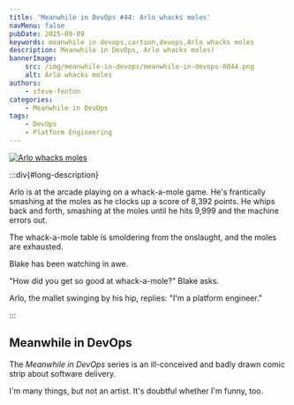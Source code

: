 ```yaml
---
title: 'Meanwhile in DevOps #44: Arlo whacks moles'
navMenu: false
pubDate: 2025-09-09
keywords: meanwhile in devops,cartoon,devops,Arlo whacks moles
description: Meanwhile in DevOps, Arlo whacks moles!
bannerImage:
    src: /img/meanwhile-in-devops/meanwhile-in-devops-0044.png
    alt: Arlo whacks moles
authors:
    - steve-fenton
categories:
    - Meanwhile in DevOps
tags:
    - DevOps
    - Platform Engineering
---
```


<a href="#long-description">
<img src="/img/meanwhile-in-devops/meanwhile-in-devops-0044.png" alt="Arlo whacks moles" />
</a>

:::div{#long-description}

Arlo is at the arcade playing on a whack-a-mole game. He's frantically smashing at the moles as he clocks up a score of 8,392 points. He whips back and forth, smashing at the moles until he hits 9,999 and the machine errors out.

The whack-a-mole table is smoldering from the onslaught, and the moles are exhausted.

Blake has been watching in awe.

"How did you get so good at whack-a-mole?" Blake asks.

Arlo, the mallet swinging by his hip, replies: "I'm a platform engineer."

:::

## Meanwhile in DevOps

The *Meanwhile in DevOps* series is an ill-conceived and badly drawn comic strip about software delivery.

I'm many things, but not an artist. It's doubtful whether I'm funny, too.
